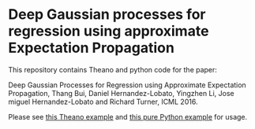# Deep Gaussian processes for regression using approximate Expectation Propagation

This repository contains Theano and python code for the paper:

Deep Gaussian Processes for Regression using Approximate Expectation Propagation, Thang Bui, Daniel Hernandez-Lobato, Yingzhen Li, Jose miguel Hernandez-Lobato and Richard Turner, ICML 2016.

Please see [this Theano example](theano/tests/test_toy_1D.py) and [this pure Python example](numpy/tests/test_toy_1D.py) for usage.